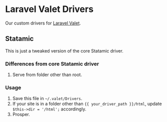 # Laravel Valet Drivers
Our custom drivers for [Laravel Valet](https://laravel.com/docs/master/valet).

## Statamic
This is just a tweaked version of the core Statamic driver.

### Differences from core Statamic driver
1. Serve from folder other than root.

### Usage
1. Save this file in `~/.valet/Drivers`.
2. If your site is in a folder other than `{{ your_driver_path }}/html`, update `$this->dir = '/html';` accordingly.
3. Prosper.
